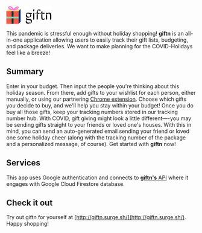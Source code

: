 ![giftn Logo](/images/Frame24.png)

This pandemic is stressful enough without holiday shopping! **giftn** is an all-in-one application allowing users to easily track their gift lists, budgeting, and package deliveries. We want to make planning for the COVID-Holidays feel like a breeze!

## Summary
Enter in your budget. Then input the people you're thinking about this holiday season. From there, add gifts to your wishlist for each person, either manually, or using our partnering [Chrome extension](https://github.com/sathvi-k/giftn-chrome-ext). Choose which gifts you decide to buy, and we'll help you stay within your budget! Once you do buy all those gifts, keep your tracking numbers stored in our tracking number hub. With COVID, gift giving might look a little different—-you may be sending gifts straight to your friends or loved one's houses. With this in mind, you can send an auto-generated email sending your friend or loved one some holiday cheer (along with the tracking number of the package and a personalized message, of course). Get started with **giftn** now!

## Services
This app uses Google authentication and connects to [**giftn's** API](https://github.com/catherinedparnell/giftn-api) where it engages with Google Cloud Firestore database.

## Check it out
Try out giftn for yourself at [http://giftn.surge.sh/](http://giftn.surge.sh/). Happy shopping!
